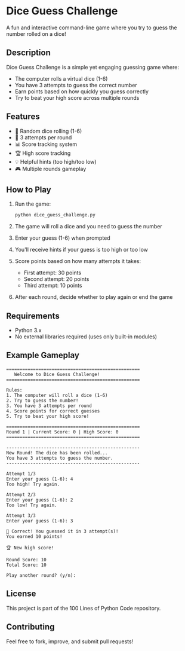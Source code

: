 # Dice Guess Challenge

A fun and interactive command-line game where you try to guess the number rolled on a dice!

## Description

Dice Guess Challenge is a simple yet engaging guessing game where:
- The computer rolls a virtual dice (1-6)
- You have 3 attempts to guess the correct number
- Earn points based on how quickly you guess correctly
- Try to beat your high score across multiple rounds

## Features

- 🎲 Random dice rolling (1-6)
- 🎯 3 attempts per round
- 📊 Score tracking system
- 🏆 High score tracking
- 💡 Helpful hints (too high/too low)
- 🎮 Multiple rounds gameplay

## How to Play

1. Run the game:
   ```bash
   python dice_guess_challenge.py
   ```

2. The game will roll a dice and you need to guess the number

3. Enter your guess (1-6) when prompted

4. You'll receive hints if your guess is too high or too low

5. Score points based on how many attempts it takes:
   - First attempt: 30 points
   - Second attempt: 20 points
   - Third attempt: 10 points

6. After each round, decide whether to play again or end the game

## Requirements

- Python 3.x
- No external libraries required (uses only built-in modules)

## Example Gameplay

```
==================================================
   Welcome to Dice Guess Challenge!
==================================================

Rules:
1. The computer will roll a dice (1-6)
2. Try to guess the number!
3. You have 3 attempts per round
4. Score points for correct guesses
5. Try to beat your high score!

==================================================
Round 1 | Current Score: 0 | High Score: 0
==================================================

--------------------------------------------------
New Round! The dice has been rolled...
You have 3 attempts to guess the number.
--------------------------------------------------

Attempt 1/3
Enter your guess (1-6): 4
Too high! Try again.

Attempt 2/3
Enter your guess (1-6): 2
Too low! Try again.

Attempt 3/3
Enter your guess (1-6): 3

🎉 Correct! You guessed it in 3 attempt(s)!
You earned 10 points!

🏆 New high score!

Round Score: 10
Total Score: 10

Play another round? (y/n):
```

## License

This project is part of the 100 Lines of Python Code repository.

## Contributing

Feel free to fork, improve, and submit pull requests!
